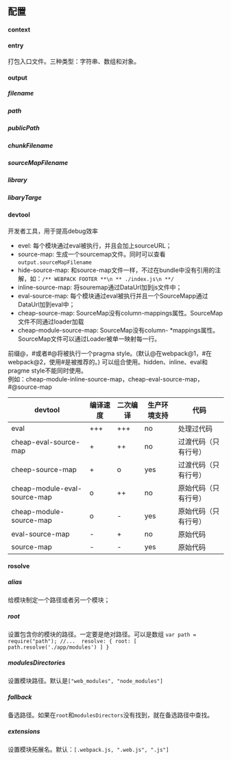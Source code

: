 ## 配置
#### context

#### entry 
打包入口文件。三种类型：字符串、数组和对象。

#### output
##### filename

##### path

##### publicPath

##### chunkFilename

##### sourceMapFilename

##### library

##### libaryTarge

#### devtool
开发者工具，用于提高debug效率
* evel: 每个模块通过eval被执行，并且会加上sourceURL；
* source-map: 生成一个sourcemap文件。同时可以查看`output.sourceMapFilename`
* hide-source-map: 和source-map文件一样，不过在bundle中没有引用的注解，如：`/** WEBPACK FOOTER **\n ** ./index.js\n **/`
* inline-source-map: 将souremap通过DataUrl加到js文件中；
* eval-source-map: 每个模块通过eval被执行并且一个SourceMapp通过DataUrl加到eval中；
* cheap-source-map: SourceMap没有column-mappings属性。SourceMap文件不同通过loader加载
* cheap-module-source-map: SourceMap没有column-
*mappings属性。SourceMap文件可以通过Loader被单一映射每一行。

前缀@，#或者#@将被执行一个pragma style。(默认@在webpack@1，#在webpack@2，使用#是被推荐的。)
可以组合使用。hidden、inline、eval和pragme style不能同时使用。  
例如：cheap-module-inline-source-map，cheap-eval-source-map，#@source-map

devtool|编译速度|二次编译|生产环境支持|代码
---|----|----|----|--- 
eval| +++ | +++ | no | 处理过代码
cheap-eval-source-map|+| ++| no |过渡代码（只有行号）
cheep-source-map|+|o|yes|过渡代码（只有行号）
cheap-module-eval-source-map|o|++|no|原始代码（只有行号）
cheap-module-source-map|o|-|yes|原始代码（只有行号）
eval-source-map|-|+|no|原始代码
source-map|-|-|yes|原始代码

#### rosolve
##### alias 
给模块制定一个路径或者另一个模块；
##### root
设置包含你的模块的路径。一定要是绝对路径。可以是数组
`
    var path = require("path");
    //... 
    resolve: {
        root: [
            path.resolve('./app/modules')
        ]
    }
`
##### modulesDirectories 
设置模块路径。默认是`["web_modules", "node_modules"]`

##### fallback 
备选路径。如果在`root`和`modulesDirectors`没有找到，就在备选路径中查找。

##### extensions
设置模块拓展名。默认：`[.webpack.js, ".web.js", ".js"]`



